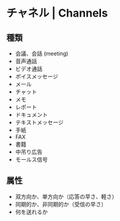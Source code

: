 # チャネル | Channels

## 種類

-   会議、会話 (meeting)
-   音声通話
-   ビデオ通話
-   ボイスメッセージ
-   メール
-   チャット
-   メモ
-   レポート
-   ドキュメント
-   テキストメッセージ
-   手紙
-   FAX
-   書籍
-   中吊り広告
-   モールス信号

## 属性

-   双方向か、単方向か（応答の早さ、軽さ）
-   同期的か、非同期的か（受信の早さ）
-   何を送れるか
